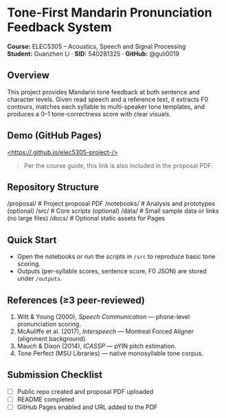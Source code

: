 # Tone-First Mandarin Pronunciation Feedback System

**Course:** ELEC5305 – Acoustics, Speech and Signal Processing  
**Student:** Guanzhen Li · **SID:** 540281325 · **GitHub:** @guli0019

## Overview
This project provides Mandarin tone feedback at both sentence and character levels. 
Given read speech and a reference text, it extracts F0 contours, matches each syllable 
to multi-speaker tone templates, and produces a 0–1 tone-correctness score with clear visuals.

## Demo (GitHub Pages)
[<https://<your-username>.github.io/elec5305-project-<SID>/>](https://github.com/guli0019/elec5305-project-540281325)
> Per the course guide, this link is also included in the proposal PDF.

## Repository Structure
/proposal/ # Project proposal PDF
/notebooks/ # Analysis and prototypes (optional)
/src/ # Core scripts (optional)
/data/ # Small sample data or links (no large files)
/docs/ # Optional static assets for Pages

## Quick Start
- Open the notebooks or run the scripts in `/src` to reproduce basic tone scoring.
- Outputs (per-syllable scores, sentence score, F0 JSON) are stored under `/outputs`.

## References (≥3 peer-reviewed)
1. Witt & Young (2000), *Speech Communication* — phone-level pronunciation scoring.  
2. McAuliffe et al. (2017), *Interspeech* — Montreal Forced Aligner (alignment background).  
3. Mauch & Dixon (2014), *ICASSP* — pYIN pitch estimation.  
4. Tone Perfect (MSU Libraries) — native monosyllable tone corpus.

## Submission Checklist
- [ ] Public repo created and proposal PDF uploaded  
- [ ] README completed  
- [ ] GitHub Pages enabled and URL added to the PDF  
